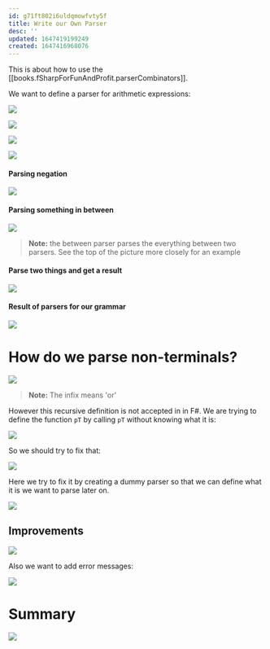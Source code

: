 ```yaml
---
id: g71ft802i6uldqmowfvty5f
title: Write our Own Parser
desc: ''
updated: 1647419199249
created: 1647416968076
---
```

This is about how to use the [[books.fSharpForFunAndProfit.parserCombinators]]. 

We want to define a parser for arithmetic expressions:

![](/assets/images/2022-03-16-08-51-04.png)

![](/assets/images/2022-03-16-08-52-55.png)

![](/assets/images/2022-03-16-08-53-35.png)

![](/assets/images/2022-03-16-08-53-49.png)

#### Parsing negation
![](/assets/images/2022-03-16-08-57-04.png)

#### Parsing something in between
![](/assets/images/2022-03-16-09-02-09.png)

>**Note:** the between parser parses the everything between two parsers. See the top of the picture more closely for an example

#### Parse two things and get a result
![](/assets/images/2022-03-16-09-04-51.png)


#### Result of parsers for our grammar
![](/assets/images/2022-03-16-09-05-30.png)

# How do we parse non-terminals?
![](/assets/images/2022-03-16-09-07-47.png)
>**Note:** The infix means 'or'

However this recursive definition is not accepted in in F#. We are trying to define the function `pT` by calling `pT` without knowing what it is:

![](/assets/images/2022-03-16-09-10-18.png)

So we should try to fix that:

![](/assets/images/2022-03-16-09-10-52.png)

Here we try to fix it by creating a dummy parser so that we can define what it is we want to parse later on.

![](/assets/images/2022-03-16-09-12-45.png)

## Improvements
![](/assets/images/2022-03-16-09-13-55.png)

Also we want to add error messages:

![](/assets/images/2022-03-16-09-15-13.png)

# Summary
![](/assets/images/2022-03-16-09-14-10.png)